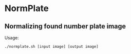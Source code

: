 # NormPlate
Normalizing found number plate image
------

Usage:

	./normplate.sh [input image] [output image]

